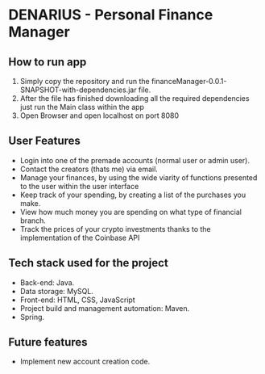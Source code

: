 # DENARIUS - Personal Finance Manager

## How to run app
1. Simply copy the repository and run the financeManager-0.0.1-SNAPSHOT-with-dependencies.jar file.
2. After the file has finished downloading all the required dependencies just run the Main class within the app
3. Open Browser and open localhost on port 8080

## User Features
- Login into one of the premade accounts (normal user or admin user).
- Contact the creators (thats me) via email.
- Manage your finances, by using the wide viarity of functions presented to the user within the user interface
- Keep track of your spending, by creating a list of the purchases you make.
- View how much money you are spending on what type of financial branch.
- Track the prices of your crypto investments thanks to the implementation of the Coinbase API
## Tech stack used for the project
- Back-end: Java.
- Data storage: MySQL.
- Front-end: HTML, CSS, JavaScript
- Project build and management automation: Maven.
- Spring.

## Future features
- Implement new account creation code.
